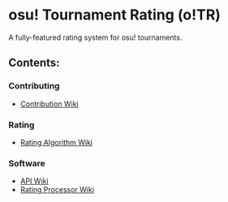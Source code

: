 # osu! Tournament Rating (o!TR)
A fully-featured rating system for osu! tournaments.

## Contents:

### Contributing
- [Contribution Wiki](contribution/README.md)

### Rating
- [Rating Algorithm Wiki](algorithm/README.md)

### Software
- [API Wiki](api/README.md)
- [Rating Processor Wiki](processor/README.md)